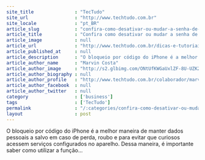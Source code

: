 ```yaml
---
site_title               : "TecTudo"
site_url                 : "http://www.techtudo.com.br"
site_locale              : "pt_BR"
article_slug             : "confira-como-desativar-ou-mudar-a-senha-de-bloqueio-do-iphone"
article_title            : "Confira como desativar ou mudar a senha de bloqueio do iPhone"
article_image            : null
article_url              : "http://www.techtudo.com.br/dicas-e-tutoriais/noticia/2015/03/confira-como-desativar-ou-mudar-senha-de-bloqueio-do-iphone.html"
article_published_at     : null
article_description      : "O bloqueio por código do iPhone é a melhor maneira de manter dados pessoais a salvo em caso de perda, roubo e para evitar que curiosos acessem serviços configurados no aparelho. Dessa maneira, é importante saber como utilizar a função..."
article_author_name      : "Marvin Costa"
article_author_image     : "http://s2.glbimg.com/ONtUfKWGaUxlZF-8U-UZK2rjYLg=/30x30/s2.glbimg.com/TI_g4oPl8dE3bLkZjjO7EwyUiRg=/0x0:140x140/140x140/s.glbimg.com/po/tt2/f/original/2014/01/13/marvin_costa.png"
article_author_biography : null
article_author_profile   : "http://www.techtudo.com.br/colaborador/marvin-costa.html"
article_author_facebook  : null
article_author_twitter   : null
category                 : ['business']
tags                     : ['TecTudo']
permalink                : "/:categories/confira-como-desativar-ou-mudar-a-senha-de-bloqueio-do-iphone/"
layout                   : post
---
```


O bloqueio por código do iPhone é a melhor maneira de manter dados pessoais a salvo em caso de perda, roubo e para evitar que curiosos acessem serviços configurados no aparelho. Dessa maneira, é importante saber como utilizar a função...
